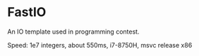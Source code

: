 # FastIO

An IO template used in programming contest. 

Speed: 1e7 integers, about 550ms, i7-8750H, msvc release x86
